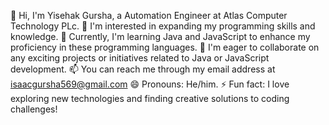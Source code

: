 👋 Hi, I'm Yisehak Gursha, a Automation Engineer  at Atlas Computer Technology PLc.
👀 I'm interested in expanding my programming skills and knowledge.
🌱 Currently, I'm learning Java and JavaScript to enhance my proficiency in these programming languages.
💞️ I'm eager to collaborate on any exciting projects or initiatives related to Java or JavaScript development.
📫 You can reach me through my email address at isaacgursha569@gmail.com
😄 Pronouns: He/him.
⚡ Fun fact: I love exploring new technologies and finding creative solutions to coding challenges!
